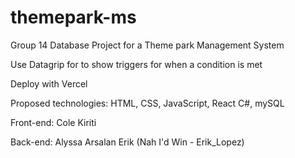 # themepark-ms
Group 14 Database Project for a Theme park Management System

Use Datagrip for to show triggers for when a condition is met

Deploy with Vercel

Proposed technologies:
HTML, CSS, JavaScript, React
C#, mySQL

Front-end:
Cole
Kiriti

Back-end:
Alyssa
Arsalan
Erik (Nah I'd Win - Erik_Lopez)
